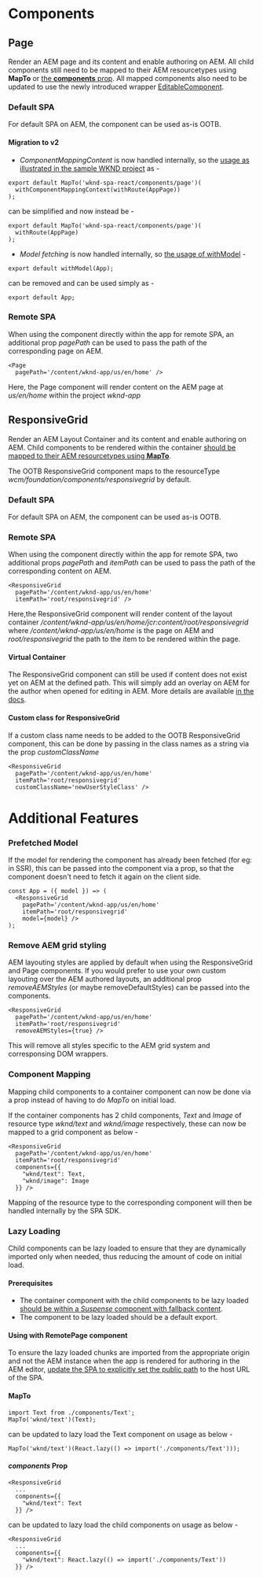 # Components 


## Page ##

Render an AEM page and its content and enable authoring on AEM. All child components still need to be mapped to their AEM resourcetypes using **MapTo** or [the **components** prop](#component-mapping).
All mapped components also need to be updated to use the newly introduced wrapper [EditableComponent](../core/README.md).

### Default SPA

For default SPA on AEM, the component can be used as-is OOTB.

#### Migration to v2

- *ComponentMappingContent* is now handled internally, so the [usage as illustrated in the sample WKND project](https://github.com/adobe/aem-guides-wknd-spa/blob/React/latest/ui.frontend/src/components/Page/Page.js) as - 

```
export default MapTo('wknd-spa-react/components/page')(
  withComponentMappingContext(withRoute(AppPage))
);
```

can be simplified and now instead be -
```
export default MapTo('wknd-spa-react/components/page')(
  withRoute(AppPage)
);
```

- *Model fetching* is now handled internally, so [the usage of withModel](https://github.com/adobe/aem-guides-wknd-spa/blob/React/latest/ui.frontend/src/App.js#L16)  - 

```
export default withModel(App);
```

can be removed and can be used simply as -

```
export default App;
```

### Remote SPA
When using the component directly within the app for remote SPA, an additional prop _pagePath_ can be used to pass the path of the corresponding page on AEM.

```
<Page 
  pagePath='/content/wknd-app/us/en/home' />
```

Here, the Page component will render content on the AEM page at _us/en/home_ within the project _wknd-app_


## ResponsiveGrid

Render an AEM Layout Container and its content and enable authoring on AEM. 
Child components to be rendered within the container [should be mapped to their AEM resourcetypes using **MapTo**](https://experienceleague.adobe.com/docs/experience-manager-learn/getting-started-with-aem-headless/spa-editor/react/map-components.html?lang=en).

The OOTB ResponsiveGrid component maps to the resourceType _wcm/foundation/components/responsivegrid_ by default.

### Default SPA
For default SPA on AEM, the component can be used as-is OOTB.

### Remote SPA
When using the component directly within the app for remote SPA, two additional props _pagePath_ and _itemPath_ can be used to pass the path of the corresponding content on AEM.

```
<ResponsiveGrid 
  pagePath='/content/wknd-app/us/en/home'
  itemPath='root/responsivegrid' />
```

Here,the ResponsiveGrid component will render content of the layout container _/content/wknd-app/us/en/home/jcr:content/root/responsivegrid_ where _/content/wknd-app/us/en/home_ is the page on AEM and _root/responsivegrid_ the path to the item to be rendered within the page.

#### Virtual Container
The ResponsiveGrid component can still be used if content does not exist yet on AEM at the defined path. This will simply add an overlay on AEM for the author when opened for editing in AEM. More details are available [in the docs](https://experienceleague.adobe.com/docs/experience-manager-cloud-service/content/implementing/developing/hybrid/editing-external-spa.html?lang=en#virtual-containers).

#### Custom class for ResponsiveGrid

If a custom class name needs to be added to the OOTB ResponsiveGrid component, this can be done by passing in the class names as a string via the prop _customClassName_

```
<ResponsiveGrid 
  pagePath='/content/wknd-app/us/en/home'
  itemPath='root/responsivegrid'
  customClassName='newUserStyleClass' />
```

# Additional Features

### Prefetched Model

If the model for rendering the component has already been fetched (for eg: in SSR), this can be passed into the component via a prop, so that the component doesn't need to fetch it again on the client side.

```
const App = ({ model }) => (
  <ResponsiveGrid 
    pagePath='/content/wknd-app/us/en/home'
    itemPath='root/responsivegrid'
    model={model} />
);
```

### Remove AEM grid styling
AEM layouting styles are applied by default when using the ResponsiveGrid and Page components. If you would prefer to use your own custom layouting over the AEM authored layouts, an additional prop _removeAEMStyles_ (or maybe removeDefaultStyles) can be passed into the components.

```
<ResponsiveGrid 
  pagePath='/content/wknd-app/us/en/home'
  itemPath='root/responsivegrid'
  removeAEMStyles={true} />
```
This will remove all styles specific to the AEM grid system and corresponsing DOM wrappers.

### Component Mapping

Mapping child components to a container component can now be done via a prop instead of having to do _MapTo_ on initial load.

If the container components has 2 child components, _Text_ and _Image_ of resource type _wknd/text_ and _wknd/image_ respectively, these can now be mapped to a grid component as below - 

```
<ResponsiveGrid 
  pagePath='/content/wknd-app/us/en/home'
  itemPath='root/responsivegrid'
  components={{
    "wknd/text": Text,
    "wknd/image": Image
  }} />
```

Mapping of the resource type to the corresponding component will then be handled internally by the SPA SDK.

### Lazy Loading

Child components can be lazy loaded to ensure that they are dynamically imported only when needed, thus reducing the amount of code on initial load.

#### Prerequisites

- The container component with the child components to be lazy loaded [should be within a _Suspense_ component with fallback content](https://reactjs.org/docs/code-splitting.html#reactlazy).
- The component to be lazy loaded should be a default export.

#### Using with RemotePage component

To ensure the lazy loaded chunks are imported from the appropriate origin and not the AEM instance when the app is rendered for authoring in the AEM editor, [update the SPA to explicitly set the public path](https://webpack.js.org/guides/public-path/#on-the-fly) to the host URL of the SPA.

#### MapTo

```
import Text from ./components/Text';
MapTo('wknd/text')(Text);
```

can be updated to lazy load the Text component on usage as below - 

```
MapTo('wknd/text')(React.lazy(() => import('./components/Text')));
```

#### _components_ Prop

```
<ResponsiveGrid 
  ...
  components={{
    "wknd/text": Text
  }} />
```
can be updated to lazy load the child components on usage as below - 

```
<ResponsiveGrid 
  ...
  components={{
    "wknd/text": React.lazy(() => import('./components/Text'))
  }} />
```